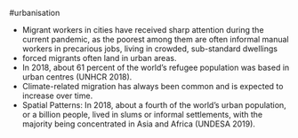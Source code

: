 #urbanisation 
- Migrant workers in cities have received sharp attention during the current pandemic, as the poorest among them are often informal manual workers in precarious jobs, living in crowded, sub-standard dwellings
- forced migrants often land in urban areas.
- In 2018, about 61 percent of the world’s refugee population was based in urban centres (UNHCR 2018).
- Climate-related migration has always been common and is expected to increase over time.
- Spatial Patterns: In 2018, about a fourth of the world’s urban population, or a billion people, lived in slums or informal settlements, with the majority being concentrated in Asia and Africa (UNDESA 2019).

